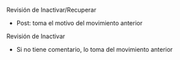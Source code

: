Revisión de Inactivar/Recuperar
- Post: toma el motivo del movimiento anterior

Revisión de Inactivar
- Si no tiene comentario, lo toma del movimiento anterior